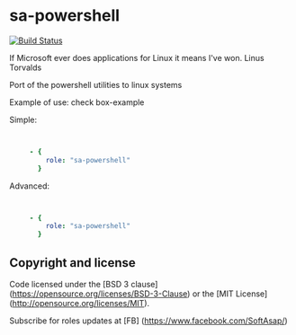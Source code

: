 sa-powershell
=============

[![Build Status](https://travis-ci.org/softasap/sa-powershell.svg?branch=master)](https://travis-ci.org/softasap/sa-powershell)

If Microsoft ever does applications for Linux it means I've won. Linus Torvalds

Port of the powershell utilities to linux systems

Example of use: check box-example

Simple:

```YAML


     - {
         role: "sa-powershell"
       }

```


Advanced:

```YAML


     - {
         role: "sa-powershell"
       }

```


Copyright and license
---------------------


Code licensed under the [BSD 3 clause] (https://opensource.org/licenses/BSD-3-Clause) or the [MIT License] (http://opensource.org/licenses/MIT).

Subscribe for roles updates at [FB] (https://www.facebook.com/SoftAsap/)
